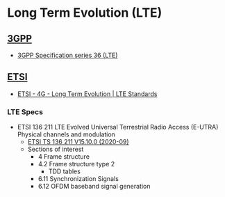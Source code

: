 # Long Term Evolution (LTE)

## [3GPP](https://www.3gpp.org/)

- [3GPP Specification series 36 (LTE)][3GPP_36]

[3GPP_36]: https://www.3gpp.org/DynaReport/36-series.htm

## [ETSI](https://www.etsi.org/)

- [ETSI - 4G - Long Term Evolution | LTE Standards](https://www.etsi.org/technologies/mobile/4g)

### LTE Specs

- ETSI 136 211 LTE Evolved Universal Terrestrial Radio Access (E-UTRA) Physical channels and modulation
  - [ETSI TS 136 211 V15.10.0 (2020-09)](https://www.etsi.org/deliver/etsi_ts/136200_136299/136211/15.10.00_60/ts_136211v151000p.pdf)
  - Sections of interest
    - 4 Frame structure
    - 4.2 Frame structure type 2
      - TDD tables
    - 6.11 Synchronization Signals
    - 6.12 OFDM baseband signal generation

